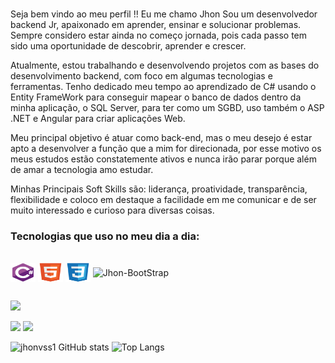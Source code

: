 ### 

Seja bem vindo ao meu perfil !! 
Eu me chamo Jhon
Sou um desenvolvedor backend Jr, apaixonado em aprender, ensinar e solucionar problemas. Sempre considero estar ainda no começo jornada, pois cada passo tem sido uma oportunidade de descobrir, aprender e crescer.

Atualmente, estou trabalhando e desenvolvendo projetos com as bases do desenvolvimento backend, com foco em algumas tecnologias e ferramentas. Tenho dedicado meu tempo ao aprendizado de C# usando o Entity FrameWork para conseguir mapear o banco de dados dentro da minha aplicação, o SQL Server, para ter como um SGBD, uso também o ASP .NET e Angular para criar aplicações Web. 

Meu principal objetivo é atuar como back-end, mas o meu desejo é estar apto a desenvolver a função que a mim for direcionada, por esse motivo os meus estudos estão constatemente ativos e nunca irão parar porque além de amar a tecnologia amo estudar. 

Minhas Principais Soft Skills são: liderança, proatividade, transparência, flexibilidade e coloco em destaque a facilidade em me comunicar e de ser muito interessado e curioso para diversas coisas.

<h3>Tecnologias que uso no meu dia a dia:</h3>
<div style="display: inline_block"><br>
   <img align="center" alt="Jhon-Csharp" height="30" width="40" src="https://raw.githubusercontent.com/devicons/devicon/master/icons/csharp/csharp-original.svg">
  <img align="center" alt="Jhon-HTML" height="30" width="40" src="https://raw.githubusercontent.com/devicons/devicon/master/icons/html5/html5-original.svg">
  <img align="center" alt="Jhon-CSS" height="30" width="40" src="https://raw.githubusercontent.com/devicons/devicon/master/icons/css3/css3-original.svg">
 <img align="center" alt="Jhon-BootStrap" height="30" width="40" src="https://cdn.jsdelivr.net/gh/devicons/devicon@latest/icons/bootstrap/bootstrap-original.svg">

          
</div>
  
  ##
 
<div>
 <a href="https://discord.gg/j5MhStJf" target='_blank'><img src="https://img.shields.io/badge/Discord-7289DA?style=for-the-badge&logo=discord&logoColor=white" target="_blank"></a> 

  <a href = "jhonsilva.vs1@gmail.com"><img src="https://img.shields.io/badge/-Gmail-%23333?style=for-the-badge&logo=gmail&logoColor=white" target="_blank"></a>
  <a href="https://www.linkedin.com/in/jhon-vitor-82566a219/" target='_blank'><img src="https://img.shields.io/badge/-LinkedIn-%230077B5?style=for-the-badge&logo=linkedin&logoColor=white" target="_blank"></a> 
  
</div>

![jhonvss1 GitHub stats](https://github-readme-stats.vercel.app/api?username=jhonvss1&show_icons=true&theme=tokyonight)
![Top Langs](https://github-readme-stats.vercel.app/api/top-langs/?username=jhonvss1&layout=compact)
